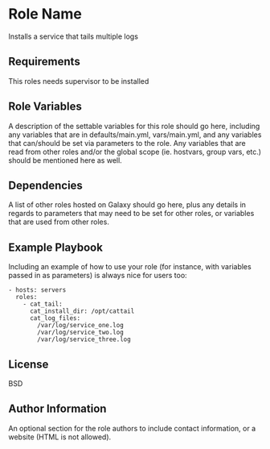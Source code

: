 Role Name
=========

Installs a service that tails multiple logs

Requirements
------------

This roles needs supervisor to be installed

Role Variables
--------------

A description of the settable variables for this role should go here, including any variables that are in defaults/main.yml, vars/main.yml, and any variables that can/should be set via parameters to the role. Any variables that are read from other roles and/or the global scope (ie. hostvars, group vars, etc.) should be mentioned here as well.

Dependencies
------------

A list of other roles hosted on Galaxy should go here, plus any details in regards to parameters that may need to be set for other roles, or variables that are used from other roles.

Example Playbook
----------------

Including an example of how to use your role (for instance, with variables passed in as parameters) is always nice for users too:

    - hosts: servers
      roles:
        - cat_tail:
          cat_install_dir: /opt/cattail
          cat_log_files:
            /var/log/service_one.log
            /var/log/service_two.log
            /var/log/service_three.log

License
-------

BSD

Author Information
------------------

An optional section for the role authors to include contact information, or a website (HTML is not allowed).
